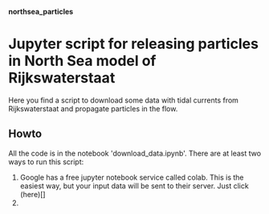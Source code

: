  __northsea_particles__

# Jupyter script for releasing particles in North Sea model of Rijkswaterstaat

Here you find a script to download some data with tidal currents from Rijkswaterstaat and propagate particles in the flow.

## Howto

All the code is in the notebook 'download_data.ipynb'. There are at least two ways to run this script:

1. Google has a free jupyter notebook service called colab. This is the easiest way, but your input data will be sent to their server. Just click (here)[]
2. 